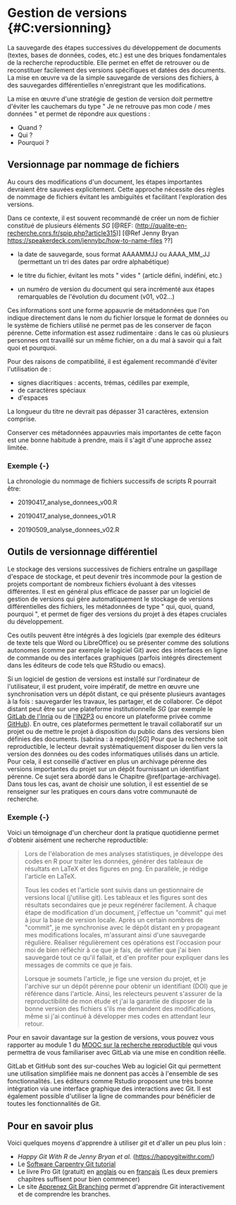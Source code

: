 # Gestion de versions {#C:versionning}

La sauvegarde des étapes successives du développement de documents
(textes, bases de données, codes, etc.) est une des briques fondamentales
de la recherche reproductible. Elle permet en effet de retrouver
ou de reconstituer facilement des versions spécifiques et datées des documents.
La mise en œuvre va de la simple sauvegarde de versions des fichiers,
à des sauvegardes différentielles n'enregistrant que les modifications.

La mise en œuvre d'une stratégie de gestion de version doit permettre
d'éviter les cauchemars du type " Je ne retrouve pas mon code / mes
données " et permet de répondre aux questions :

 - Quand ?
 - Qui ?
 - Pourquoi ?

## Versionnage par nommage de fichiers

Au cours des modifications d'un document, les étapes importantes
devraient être sauvées explicitement. Cette approche nécessite des
règles de nommage de fichiers évitant les ambiguïtés et facilitant
l'exploration des versions. 

Dans ce contexte, il est souvent recommandé de créer un nom de fichier constitué de plusieurs
éléments *SG* [@REF: (http://qualite-en-recherche.cnrs.fr/spip.php?article315)] [@Ref Jenny Bryan https://speakerdeck.com/jennybc/how-to-name-files ??]

* la date de sauvegarde, sous format AAAAMMJJ ou AAAA_MM_JJ
(permettant un tri des dates par ordre alphabétique)

* le titre du fichier, évitant les mots " vides " (article défini, indéfini, etc.)

* un numéro de version du document qui sera incrémenté aux étapes
remarquables de l'évolution du document (v01, v02...)

Ces informations sont une forme appauvrie de métadonnées que l'on
indique directement dans le nom du fichier lorsque le format de
données ou le système de fichiers utilisé ne permet pas de les
conserver de façon pérenne. Cette information est assez rudimentaire : dans 
le cas où plusieurs personnes ont travaillé sur un même
fichier, on a du mal à savoir qui a fait quoi et pourquoi.

Pour des raisons de compatibilité, il est également recommandé d'éviter l'utilisation de :
- signes diacritiques : accents, trémas, cédilles par exemple, 
- de caractères spéciaux
- d'espaces

La longueur du titre ne devrait pas dépasser 31 caractères, extension comprise. 

Conserver ces métadonnées appauvries mais importantes de cette façon est une bonne habitude à prendre, mais il s'agit d'une approche
assez limitée.

### Exemple {-}

La chronologie du nommage de fichiers successifs de scripts R pourrait être:

* 20190417_analyse_donnees_v00.R

* 20190417_analyse_donnees_v01.R

* 20190509_analyse_donnees_v02.R



## Outils de versionnage différentiel

Le stockage des versions successives de fichiers entraîne un gaspillage
d'espace de stockage, et peut devenir très incommode pour la gestion de
projets comportant de nombreux fichiers évoluant à des vitesses différentes.
Il est en général plus efficace de passer par un logiciel de gestion de versions 
qui gère automatiquement le stockage de versions différentielles des
fichiers, les métadonnées de type " qui, quoi, quand, pourquoi ",
et permet de figer des versions du projet à des étapes cruciales du développement.

Ces outils peuvent être intégrés à des logiciels (par exemple des éditeurs de texte 
tels que Word ou LibreOffice) ou se présenter comme des solutions autonomes (comme 
par exemple le logiciel Git) avec des interfaces en ligne de commande ou des 
interfaces graphiques (parfois intégrés directement dans les éditeurs de code tels que 
RStudio ou emacs).

Si un logiciel de gestion de versions est installé sur l'ordinateur de l'utilisateur,
il est prudent, voire impératif, de mettre en œuvre une synchronisation vers
un dépôt distant, ce qui présente plusieurs avantages à la fois : sauvegarder les travaux,
les partager, et de collaborer. Ce dépot distant peut être sur une plateforme institutionnelle
*SG* (par exemple le [GitLab de
l'Inria](https://gitlab.inria.fr/learninglab/mooc-rr/mooc-rr-ressources/gitlab)
ou de [l'IN2P3](https://gitlab.in2p3.fr/CTA-LAPP/HiPeCTA) ou encore un
plateforme privée comme [GitHub](https://github.com/)). En outre, ces plateformes permettent le travail collaboratif sur un projet ou de mettre le projet à disposition 
du public dans des versions bien définies des documents. 
(sabrina : à repdre)[*SG*]
Pour que la recherche soit reproductible, le lecteur devrait systématiquement disposer du lien vers la version des données ou des codes informatiques utilisés dans un article. Pour cela, il est conseillé d'activer en plus un archivage pérenne des 
versions importantes du projet sur un dépôt fournissant un identifiant pérenne. Ce sujet sera abordé dans le Chapitre \@ref(partage-archivage). Dans tous les cas, avant de choisir une
solution, il est essentiel de se renseigner sur les pratiques en cours dans votre
communauté de recherche.

### Exemple {-}

Voici un témoignage d'un chercheur dont la pratique quotidienne permet
d'obtenir aisément une recherche reproductible:

> Lors de l'élaboration de mes analyses statistiques, je développe des
> codes en R pour traiter les données, générer des tableaux de
> résultats en LaTeX et des figures en png. En parallèle, je rédige
> l'article en LaTeX.
> 
> Tous les codes et l'article sont suivis dans un gestionnaire de
> versions local (j'utilise git). Les tableaux et les figures sont des
> résultats secondaires que je peux regénérer facilement. À chaque
> étape de modification d'un document, j'effectue un "commit" qui met
> à jour la base de version locale. Après un certain nombres de
> "commit", je me synchronise avec le dépôt distant en y propageant
> mes modifications locales, m'assurant ainsi d'une sauvegarde
> régulière. Réaliser régulièrement ces opérations est l'occasion pour
> moi de bien réfléchir à ce que je fais, de vérifier que j'ai bien
> sauvegardé tout ce qu'il fallait, et d'en profiter pour expliquer
> dans les messages de commits ce que je fais.
> 
> Lorsque je soumets l'article, je fige une version du projet, et je
> l'archive sur un dépôt pérenne pour obtenir un identifiant (DOI) que
> je référence dans l'article.
> Ainsi, les relecteurs peuvent s'assurer de la reproductibilité de mon
> étude et j'ai la garantie de disposer de la bonne version des
> fichiers s'ils me demandent des modifications, même si j'ai continué
> à développer mes codes en attendant leur retour.

Pour en savoir davantage sur la gestion de versions, vous pouvez vous
rapporter au module 1 du [MOOC sur la recherche
reproductible](https://learninglab.inria.fr/mooc-recherche-reproductible-principes-methodologiques-pour-une-science-transparente/)
qui vous permettra de vous familiariser avec GitLab via une mise en
condition réelle. 

GitLab et GitHub sont des sur-couches Web au logiciel Git qui
permettent une utilisation simplifiée mais ne donnent pas accès à
l'ensemble de ses fonctionnalités. Les éditeurs comme Rstudio
proposent une très bonne intégration via une interface graphique des
interactions avec Git. Il est également possible d'utiliser la ligne de
commandes pour bénéficier de toutes les fonctionnalités de Git.


## Pour en savoir plus

Voici quelques moyens d'apprendre à utiliser *git* et d'aller un peu plus loin :

 - *Happy Git With R* de *Jenny Bryan et al.* (https://happygitwithr.com/)
 - Le [Software Carpentry Git tutorial](http://swcarpentry.github.io/git-novice/)
 - Le livre Pro Git (gratuit) en [anglais](https://git-scm.com/book/en/v2) ou en 
 [français](https://git-scm.com/book/fr/v2) (Les deux premiers chapitres suffisent 
 pour bien commencer)
 - Le site [Apprenez Git Branching](https://learngitbranching.js.org/) permet d'apprendre Git
  interactivement et de comprendre les branches. 


